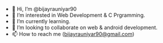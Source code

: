 - 👋 Hi, I’m @bijayrauniyar90
- 👀 I’m interested in Web Development & C Prgramming.
- 🌱 I’m currently learning. 
- 💞️ I’m looking to collaborate on web & android  development.
- 📫 How to reach me (bijayrauniyar90@gmail.com)

<!---
bijayrauniyar90/bijayrauniyar90 is a ✨ special ✨ repository because its `README.md` (this file) appears on your GitHub profile.
You can click the Preview link to take a look at your changes.
--->
